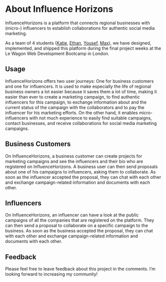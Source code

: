 # About Influence Horizons

InfluenceHorizons is a platform that connects regional businesses with (micro-) influencers to establish collaborations for authentic social media marketing.

As a team of 4 students ([Katie](https://github.com/katiekk), [Ethan](https://github.com/EthanHardwick), [Yousef](https://github.com/yousefarifalarif), [Max](https://github.com/MaxKern)), we have designed, implemented, and shipped this platform during the final project weeks at the Le Wagon Web Development Bootcamp in London.

## Usage

InfluenceHorizons offers two user journeys: One for business customers and one for influencers.
It is used to make especially the life of regional business owners a lot easier because it saves them a lot of time, making it easier than ever to create a marketing campaign, to find authentic influencers for this campaign, to exchange information about and the current status of the campaign with the collaborators and to pay the influencer for his marketing efforts.
On the other hand, it enables micro-influencers with not much experience to easily find suitable campaigns, contact businesses, and receive collaborations for social media marketing campaigns.

## Business Customers

On InfluenceHorizons, a business customer can create projects for marketing campaigns and see the influencers and their bio who are registered on InfluenceHorizons.
A business user can then send proposals about one of his campaigns to influencers, asking them to collaborate.
As soon as the influencer accepted the proposal, they can chat with each other and exchange campaign-related information and documents with each other.

## Influencers

On InfluenceHorizons, an influencer can have a look at the public campaigns of all the companies that are registered on the platform.
They can then send a proposal to collaborate on a specific campaign to the business. As soon as the business accepted the proposal, they can chat with each other and exchange campaign-related information and documents with each other.

## Feedback

Please feel free to leave feedback about this project in the comments. I’m looking forward to increasing my community!
